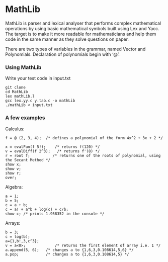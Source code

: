 # MathLib

MathLib is parser and lexical analyser that performs complex mathematical operations by using basic mathematical symbols built using Lex and Yacc. The target is to make it more readable for mathematicians and help them code in the same manner as they solve questions on paper. 

There are two types of variables in the grammar, named Vector and Polynomials. Declaration of polynomials begin with ‘@’.

### Using MathLib

Write your test code in input.txt

`git clone ` \
`cd MathLib` \
`lex mathLib.l` \
`gcc lex.yy.c y.tab.c -o mathLib` \
`./mathLib < input.txt`

### A few examples

Calculus:
```
f = @ (2, 3, 4);  /* defines a polynomial of the form 4x^2 + 3x + 2 */

x = evalFun(f 5!);    /* returns f(120) */
v = evalDiff(f 2^3);   /* returns f'(8) */
r = root f;          /* returns one of the roots of polynomial, using the Secant Method */
show x;
show v;
show r;
over;
```


Algebra:
```
a = 1;
b = 5;
c = a + b;
c = a! + a^b + log(c) + c/b;
show c; /* prints 1.958352 in the console */
```

Arrays:
```
b = 3;
c = log(b);
a={1,b!,3,c^3};
v = a<0>;             /* returns the first element of array i.e. 1 */
a.append(5, 6);   /* changes a to {1,6,3,0.108614,5,6} */
a.pop;            /* changes a to {1,6,3,0.108614,5} */
```










